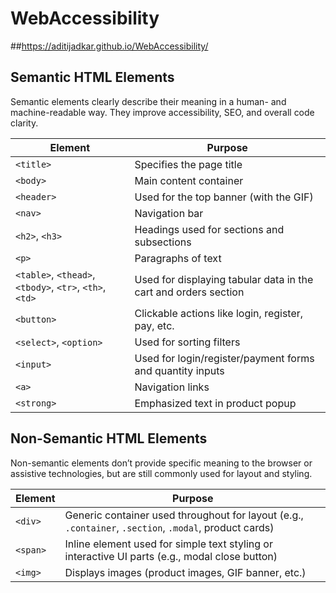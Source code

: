 # WebAccessibility

##https://aditijadkar.github.io/WebAccessibility/
## Semantic HTML Elements

Semantic elements clearly describe their meaning in a human- and machine-readable way. They improve accessibility, SEO, and overall code clarity.

| Element              | Purpose                                                                 |
|----------------------|-------------------------------------------------------------------------|
| `<title>`            | Specifies the page title                                                |
| `<body>`             | Main content container                                                  |
| `<header>`           | Used for the top banner (with the GIF)                                  |
| `<nav>`              | Navigation bar                                                          |
| `<h2>`, `<h3>`       | Headings used for sections and subsections                              |
| `<p>`                | Paragraphs of text                                                      |
| `<table>`, `<thead>`, `<tbody>`, `<tr>`, `<th>`, `<td>` | Used for displaying tabular data in the cart and orders section |
| `<button>`           | Clickable actions like login, register, pay, etc.                       |
| `<select>`, `<option>` | Used for sorting filters                                               |
| `<input>`            | Used for login/register/payment forms and quantity inputs               |
| `<a>`                | Navigation links                                                        |
| `<strong>`           | Emphasized text in product popup                                        |

## Non-Semantic HTML Elements

Non-semantic elements don’t provide specific meaning to the browser or assistive technologies, but are still commonly used for layout and styling.

| Element   | Purpose                                                                 |
|-----------|-------------------------------------------------------------------------|
| `<div>`   | Generic container used throughout for layout (e.g., `.container`, `.section`, `.modal`, product cards) |
| `<span>`  | Inline element used for simple text styling or interactive UI parts (e.g., modal close button) |
| `<img>`   | Displays images (product images, GIF banner, etc.)                      |

